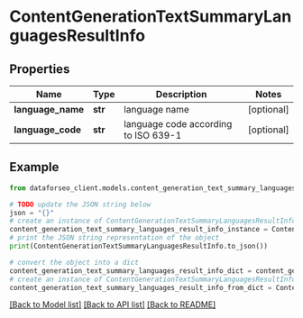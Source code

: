 # ContentGenerationTextSummaryLanguagesResultInfo


## Properties

Name | Type | Description | Notes
------------ | ------------- | ------------- | -------------
**language_name** | **str** | language name | [optional] 
**language_code** | **str** | language code according to ISO 639-1 | [optional] 

## Example

```python
from dataforseo_client.models.content_generation_text_summary_languages_result_info import ContentGenerationTextSummaryLanguagesResultInfo

# TODO update the JSON string below
json = "{}"
# create an instance of ContentGenerationTextSummaryLanguagesResultInfo from a JSON string
content_generation_text_summary_languages_result_info_instance = ContentGenerationTextSummaryLanguagesResultInfo.from_json(json)
# print the JSON string representation of the object
print(ContentGenerationTextSummaryLanguagesResultInfo.to_json())

# convert the object into a dict
content_generation_text_summary_languages_result_info_dict = content_generation_text_summary_languages_result_info_instance.to_dict()
# create an instance of ContentGenerationTextSummaryLanguagesResultInfo from a dict
content_generation_text_summary_languages_result_info_from_dict = ContentGenerationTextSummaryLanguagesResultInfo.from_dict(content_generation_text_summary_languages_result_info_dict)
```
[[Back to Model list]](../README.md#documentation-for-models) [[Back to API list]](../README.md#documentation-for-api-endpoints) [[Back to README]](../README.md)


